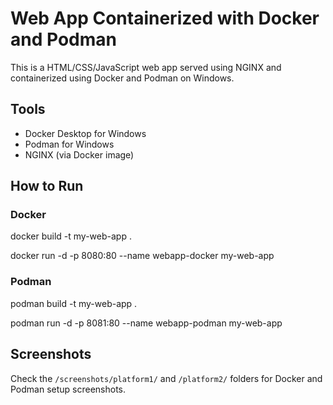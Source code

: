 # Web App Containerized with Docker and Podman

This is a  HTML/CSS/JavaScript web app served using NGINX and containerized using Docker and Podman on Windows.

## Tools
- Docker Desktop for Windows
- Podman for Windows
- NGINX (via Docker image)

## How to Run

### Docker

docker build -t my-web-app .

docker run -d -p 8080:80 --name webapp-docker my-web-app


### Podman

podman build -t my-web-app .

podman run -d -p 8081:80 --name webapp-podman my-web-app


## Screenshots
Check the `/screenshots/platform1/` and `/platform2/` folders for Docker and Podman setup screenshots.
